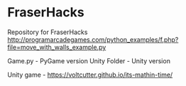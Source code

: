 # FraserHacks
Repository for FraserHacks
http://programarcadegames.com/python_examples/f.php?file=move_with_walls_example.py

Game.py - PyGame version
Unity Folder - Unity version

Unity game - https://voltcutter.github.io/its-mathin-time/

